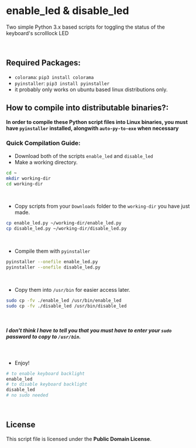 # enable_led & disable_led <br>
Two simple Python 3.x based scripts for toggling the status of the keyboard's scrolllock LED <br>

<br>

## Required Packages: <br>
* `colorama`: `pip3 install colorama`
* `pyinstaller`: `pip3 install pyinstaller`
* it probably only works on ubuntu based linux distributions only.



## How to compile into distributable binaries?: <br>
**In order to compile these Python script files into Linux binaries, you must have `pyinstaller` installed, alongwith `auto-py-to-exe` when necessary** <br>

### Quick Compilation Guide: <br>
* Download both of the scripts `enable_led` and `disable_led` <br>
* Make a working directory. <br>
```sh
cd ~
mkdir working-dir
cd working-dir
``` 
<br>

* Copy scripts from your `Downloads` folder to the `working-dir` you have just made. <br>
```sh
cp enable_led.py ~/working-dir/enable_led.py
cp disable_led.py ~/working-dir/disable_led.py
```
<br>

* Compile them with `pyinstaller` <br>

```sh
pyinstaller --onefile enable_led.py
pyinstaller --onefile disable_led.py
```
<br>

* Copy them into `/usr/bin` for easier access later. <br>

```sh
sudo cp -fv ./enable_led /usr/bin/enable_led
sudo cp -fv ./disable_led /usr/bin/disable_led
```

<br>

##### **I don't think I have to tell you that you must have to enter your `sudo` password to copy to `/usr/bin`.**

<br>

* Enjoy! <br>

```sh
# to enable keyboard backlight
enable_led 
# to disable keyboard backlight
disable_led
# no sudo needed
```

<br>


## License <br>
This script file is licensed under the **Public Domain License**.
